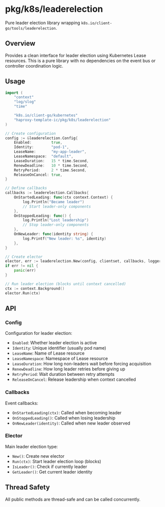 # pkg/k8s/leaderelection

Pure leader election library wrapping `k8s.io/client-go/tools/leaderelection`.

## Overview

Provides a clean interface for leader election using Kubernetes Lease resources. This is a pure library with no dependencies on the event bus or controller coordination logic.

## Usage

```go
import (
    "context"
    "log/slog"
    "time"

    "k8s.io/client-go/kubernetes"
    "haproxy-template-ic/pkg/k8s/leaderelection"
)

// Create configuration
config := &leaderelection.Config{
    Enabled:         true,
    Identity:        "pod-1",
    LeaseName:       "my-app-leader",
    LeaseNamespace:  "default",
    LeaseDuration:   15 * time.Second,
    RenewDeadline:   10 * time.Second,
    RetryPeriod:     2 * time.Second,
    ReleaseOnCancel: true,
}

// Define callbacks
callbacks := leaderelection.Callbacks{
    OnStartedLeading: func(ctx context.Context) {
        log.Println("Became leader")
        // Start leader-only components
    },
    OnStoppedLeading: func() {
        log.Println("Lost leadership")
        // Stop leader-only components
    },
    OnNewLeader: func(identity string) {
        log.Printf("New leader: %s", identity)
    },
}

// Create elector
elector, err := leaderelection.New(config, clientset, callbacks, logger)
if err != nil {
    panic(err)
}

// Run leader election (blocks until context cancelled)
ctx := context.Background()
elector.Run(ctx)
```

## API

### Config

Configuration for leader election:

- `Enabled`: Whether leader election is active
- `Identity`: Unique identifier (usually pod name)
- `LeaseName`: Name of Lease resource
- `LeaseNamespace`: Namespace of Lease resource
- `LeaseDuration`: How long non-leaders wait before forcing acquisition
- `RenewDeadline`: How long leader retries before giving up
- `RetryPeriod`: Wait duration between retry attempts
- `ReleaseOnCancel`: Release leadership when context cancelled

### Callbacks

Event callbacks:

- `OnStartedLeading(ctx)`: Called when becoming leader
- `OnStoppedLeading()`: Called when losing leadership
- `OnNewLeader(identity)`: Called when new leader observed

### Elector

Main leader election type:

- `New()`: Create new elector
- `Run(ctx)`: Start leader election loop (blocks)
- `IsLeader()`: Check if currently leader
- `GetLeader()`: Get current leader identity

## Thread Safety

All public methods are thread-safe and can be called concurrently.
